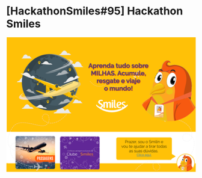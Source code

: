 # [HackathonSmiles#95] Hackathon Smiles

![sqlite](https://github.com/HackathonSmiles95/Smilin/blob/main/Doc/readm.png)

